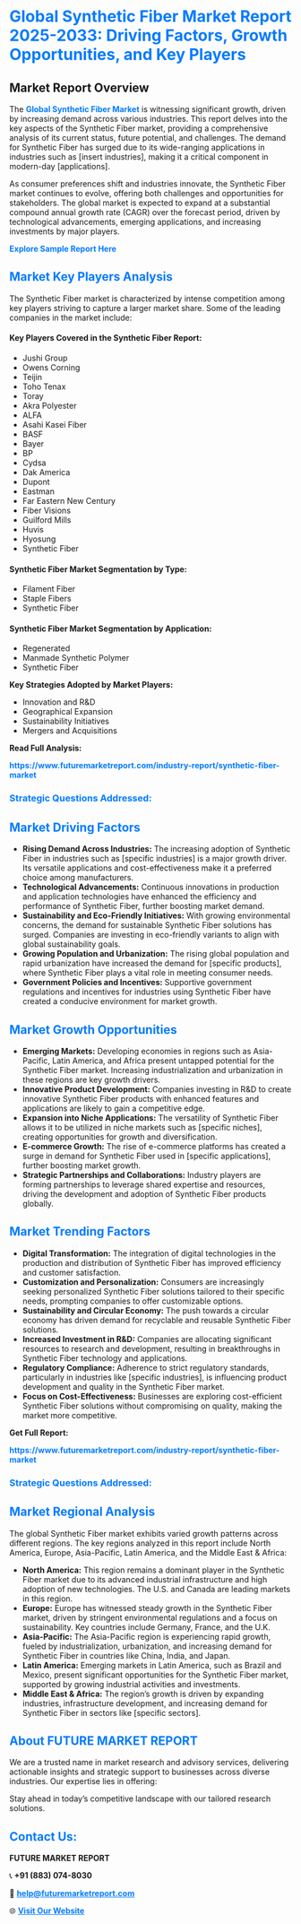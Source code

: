 <h1 style="color: #007BFF;">Global Synthetic Fiber Market Report 2025-2033: Driving Factors, Growth Opportunities, and Key Players</h1>

<section id="overview">
<h2>Market Report Overview</h2>
<p>The <a href="https://www.futuremarketreport.com/industry-report/synthetic-fiber-market" style="color: #007BFF; text-decoration: none;"><strong>Global Synthetic Fiber Market</strong></a> is witnessing significant growth, driven by increasing demand across various industries. This report delves into the key aspects of the Synthetic Fiber market, providing a comprehensive analysis of its current status, future potential, and challenges. The demand for Synthetic Fiber has surged due to its wide-ranging applications in industries such as [insert industries], making it a critical component in modern-day [applications].</p>
<p>As consumer preferences shift and industries innovate, the Synthetic Fiber market continues to evolve, offering both challenges and opportunities for stakeholders. The global market is expected to expand at a substantial compound annual growth rate (CAGR) over the forecast period, driven by technological advancements, emerging applications, and increasing investments by major players.</p>
</section>

<section id="overview">
<p><a href="https://www.futuremarketreport.com/request-sample/reportId=107577" style="color: #007BFF; text-decoration: none;"><strong>Explore Sample Report Here</strong></a></p>
</section>

<section id="key-players">
<h2 style="color: #007BFF;">Market Key Players Analysis</h2>
<p>The Synthetic Fiber market is characterized by intense competition among key players striving to capture a larger market share. Some of the leading companies in the market include:</p>
<h4>Key Players Covered in the Synthetic Fiber Report:</h4>
<ul><li>Jushi Group</li><li>Owens Corning</li><li>Teijin</li><li>Toho Tenax</li><li>Toray</li><li>Akra Polyester</li><li>ALFA</li><li>Asahi Kasei Fiber</li><li>BASF</li><li>Bayer</li><li>BP</li><li>Cydsa</li><li>Dak America</li><li>Dupont</li><li>Eastman</li><li>Far Eastern New Century</li><li>Fiber Visions</li><li>Guilford Mills</li><li>Huvis</li><li>Hyosung</li><li>Synthetic Fiber</li></ul>
<h4>Synthetic Fiber Market Segmentation by Type:</h4>
<ul><li>Filament Fiber</li><li>Staple Fibers</li><li>Synthetic Fiber</li></ul>

<h4>Synthetic Fiber Market Segmentation by Application:</h4>
<ul><li>Regenerated</li><li>Manmade Synthetic Polymer</li><li>Synthetic Fiber</li></ul>
<p><strong>Key Strategies Adopted by Market Players:</strong></p>
<ul>
<li>Innovation and R&D</li>
<li>Geographical Expansion</li>
<li>Sustainability Initiatives</li>
<li>Mergers and Acquisitions</li>
</ul>
</section>

<section>
<p><strong>Read Full Analysis: </strong></p><a href="https://www.futuremarketreport.com/industry-report/synthetic-fiber-market" style="color: #007BFF; text-decoration: none;"><strong>https://www.futuremarketreport.com/industry-report/synthetic-fiber-market</strong></a>
<h3 style="color: #007BFF;">Strategic Questions Addressed:</h3>
</section>

<section id="driving-factors">
<h2 style="color: #007BFF;">Market Driving Factors</h2>
<ul>
<li><strong>Rising Demand Across Industries:</strong> The increasing adoption of Synthetic Fiber in industries such as [specific industries] is a major growth driver. Its versatile applications and cost-effectiveness make it a preferred choice among manufacturers.</li>
<li><strong>Technological Advancements:</strong> Continuous innovations in production and application technologies have enhanced the efficiency and performance of Synthetic Fiber, further boosting market demand.</li>
<li><strong>Sustainability and Eco-Friendly Initiatives:</strong> With growing environmental concerns, the demand for sustainable Synthetic Fiber solutions has surged. Companies are investing in eco-friendly variants to align with global sustainability goals.</li>
<li><strong>Growing Population and Urbanization:</strong> The rising global population and rapid urbanization have increased the demand for [specific products], where Synthetic Fiber plays a vital role in meeting consumer needs.</li>
<li><strong>Government Policies and Incentives:</strong> Supportive government regulations and incentives for industries using Synthetic Fiber have created a conducive environment for market growth.</li>
</ul>
</section>

<section id="growth-opportunities">
<h2 style="color: #007BFF;">Market Growth Opportunities</h2>
<ul>
<li><strong>Emerging Markets:</strong> Developing economies in regions such as Asia-Pacific, Latin America, and Africa present untapped potential for the Synthetic Fiber market. Increasing industrialization and urbanization in these regions are key growth drivers.</li>
<li><strong>Innovative Product Development:</strong> Companies investing in R&D to create innovative Synthetic Fiber products with enhanced features and applications are likely to gain a competitive edge.</li>
<li><strong>Expansion into Niche Applications:</strong> The versatility of Synthetic Fiber allows it to be utilized in niche markets such as [specific niches], creating opportunities for growth and diversification.</li>
<li><strong>E-commerce Growth:</strong> The rise of e-commerce platforms has created a surge in demand for Synthetic Fiber used in [specific applications], further boosting market growth.</li>
<li><strong>Strategic Partnerships and Collaborations:</strong> Industry players are forming partnerships to leverage shared expertise and resources, driving the development and adoption of Synthetic Fiber products globally.</li>
</ul>
</section>

<section id="trending-factors">
<h2 style="color: #007BFF;">Market Trending Factors</h2>
<ul>
<li><strong>Digital Transformation:</strong> The integration of digital technologies in the production and distribution of Synthetic Fiber has improved efficiency and customer satisfaction.</li>
<li><strong>Customization and Personalization:</strong> Consumers are increasingly seeking personalized Synthetic Fiber solutions tailored to their specific needs, prompting companies to offer customizable options.</li>
<li><strong>Sustainability and Circular Economy:</strong> The push towards a circular economy has driven demand for recyclable and reusable Synthetic Fiber solutions.</li>
<li><strong>Increased Investment in R&D:</strong> Companies are allocating significant resources to research and development, resulting in breakthroughs in Synthetic Fiber technology and applications.</li>
<li><strong>Regulatory Compliance:</strong> Adherence to strict regulatory standards, particularly in industries like [specific industries], is influencing product development and quality in the Synthetic Fiber market.</li>
<li><strong>Focus on Cost-Effectiveness:</strong> Businesses are exploring cost-efficient Synthetic Fiber solutions without compromising on quality, making the market more competitive.</li>
</ul>
</section>

<section>
<p><strong>Get Full Report: </strong></p><a href="https://www.futuremarketreport.com/industry-report/synthetic-fiber-market" style="color: #007BFF; text-decoration: none;"><strong>https://www.futuremarketreport.com/industry-report/synthetic-fiber-market</strong></a>
<h3 style="color: #007BFF;">Strategic Questions Addressed:</h3>
</section>


<section id="regional-analysis">
<h2 style="color: #007BFF;">Market Regional Analysis</h2>
<p>The global Synthetic Fiber market exhibits varied growth patterns across different regions. The key regions analyzed in this report include North America, Europe, Asia-Pacific, Latin America, and the Middle East & Africa:</p>
<ul>
<li><strong>North America:</strong> This region remains a dominant player in the Synthetic Fiber market due to its advanced industrial infrastructure and high adoption of new technologies. The U.S. and Canada are leading markets in this region.</li>
<li><strong>Europe:</strong> Europe has witnessed steady growth in the Synthetic Fiber market, driven by stringent environmental regulations and a focus on sustainability. Key countries include Germany, France, and the U.K.</li>
<li><strong>Asia-Pacific:</strong> The Asia-Pacific region is experiencing rapid growth, fueled by industrialization, urbanization, and increasing demand for Synthetic Fiber in countries like China, India, and Japan.</li>
<li><strong>Latin America:</strong> Emerging markets in Latin America, such as Brazil and Mexico, present significant opportunities for the Synthetic Fiber market, supported by growing industrial activities and investments.</li>
<li><strong>Middle East & Africa:</strong> The region’s growth is driven by expanding industries, infrastructure development, and increasing demand for Synthetic Fiber in sectors like [specific sectors].</li>
</ul>
</section>

<footer>
<h2 style="color: #007BFF;">About FUTURE MARKET REPORT</h2>
<p>We are a trusted name in market research and advisory services, delivering actionable insights and strategic support to businesses across diverse industries. Our expertise lies in offering:</p>

<p>Stay ahead in today’s competitive landscape with our tailored research solutions.</p>

<h2 style="color: #007BFF;">Contact Us:</h2>
<p><strong>FUTURE MARKET REPORT</strong></p>
<p>📞 <strong>+91 (883) 074-8030</strong></p>
<p>📧 <strong><a href="mailto:help@futuremarketreport.com" style="color: #007BFF;">help@futuremarketreport.com</a></strong></p>
<p>🌐 <strong><a href="https://www.futuremarketreport.com/" style="color: #007BFF;">Visit Our Website</a></strong></p>
</footer>